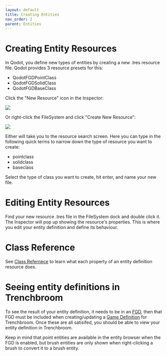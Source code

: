 ```yaml
---
layout: default
title: Creating Entities
nav_order: 2
parent: Entities
---
```


# Creating Entity Resources

In Qodot, you define new types of entities by creating a new .tres resource file. Qodot provides 3 resource presets for this:

- QodotFGDPointClass
- QodotFGDSolidClass
- QodotFGDBaseClass

Click the "New Resource" icon in the Inspector:

![](../images/res-inspector.png)

Or right-click the FileSystem and click "Create New Resource":

![](../images/res-filesystem.png)

Either will take you to the resource search screen. Here you can type in the following quick terms to narrow down the type of resource you want to create:

- pointclass
- solidclass
- baseclass

Select the type of class you want to create, hit enter, and name your new file.

# Editing Entity Resources

Find your new resource .tres file in the FileSystem dock and double click it. The Inspector will pop up showing the resource's properties. This is where you edit your entity definition and define its behaviour.

# Class Reference

See [Class Refernece](../class-reference.md) to learn what each property of an entity definition resource does.

# Seeing entity definitions in Trenchbroom

To see the result of your entity definition, it needs to be in an [FGD](/fgd.md), then that FGD must be included when creating/updating a [Game Definition](/game-definition.md) for Trenchbroom. Once these are all satisifed, you should be able to view your entity definition in Trenchbroom.

Keep in mind that point entities are available in the entity browser when the FGD is enabled, but brush entities are only shown when right-clicking a brush to convert it to a brush entity.

